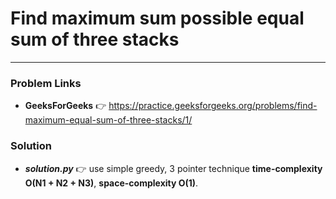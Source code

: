 # Find maximum sum possible equal sum of three stacks

---

### Problem Links
- **__GeeksForGeeks__** :point_right: https://practice.geeksforgeeks.org/problems/find-maximum-equal-sum-of-three-stacks/1/

### Solution
- **_solution.py_** :point_right: use simple greedy, 3 pointer technique **time-complexity O(N1 + N2 + N3)**, **space-complexity O(1)**.
